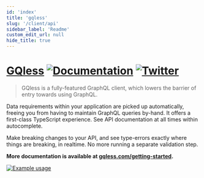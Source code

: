 ```yaml
---
id: 'index'
title: 'gqless'
slug: '/client/api'
sidebar_label: 'Readme'
custom_edit_url: null
hide_title: true
---
```


# [GQless](https://gqless.com/getting-started) [![Documentation](https://img.shields.io/badge/documentation-documentation?color=C00B84)](https://gqless.com) [![Twitter](https://img.shields.io/twitter/follow/gqlessdev?label=%40gqlessdev&style=flat&logo=twitter&color=00acee)](https://twitter.com/gqlessdev)

> GQless is a fully-featured GraphQL client, which lowers the barrier of entry towards using GraphQL.

Data requirements within your application are picked up automatically, freeing you from having to maintain GraphQL queries by-hand. It offers a first-class TypeScript experience. See API documentation at all times within autocomplete.

Make breaking changes to your API, and see type-errors exactly where things are breaking, in realtime. No more running a separate validation step.

**More documentation is available at [gqless.com/getting-started](https://gqless.com/getting-started).**

<a href="https://gqless.com">
  <img alt="Example usage" src="https://user-images.githubusercontent.com/13242392/112103674-fddc4980-8ba1-11eb-8c83-b527dcb0243d.PNG" />
</a>
